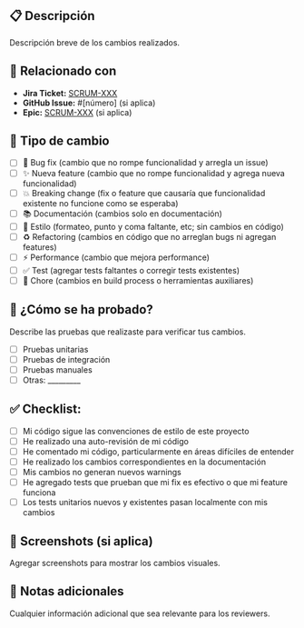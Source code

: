 ## 📋 Descripción
Descripción breve de los cambios realizados.

## 🔗 Relacionado con
- **Jira Ticket:** [SCRUM-XXX](https://andresvaldes1001.atlassian.net/browse/SCRUM-XXX)
- **GitHub Issue:** #[número] (si aplica)
- **Epic:** [SCRUM-XXX](https://andresvaldes1001.atlassian.net/browse/SCRUM-XXX) (si aplica)

## 📝 Tipo de cambio
- [ ] 🐛 Bug fix (cambio que no rompe funcionalidad y arregla un issue)
- [ ] ✨ Nueva feature (cambio que no rompe funcionalidad y agrega nueva funcionalidad)
- [ ] 💥 Breaking change (fix o feature que causaría que funcionalidad existente no funcione como se esperaba)
- [ ] 📚 Documentación (cambios solo en documentación)
- [ ] 🎨 Estilo (formateo, punto y coma faltante, etc; sin cambios en código)
- [ ] ♻️ Refactoring (cambios en código que no arreglan bugs ni agregan features)
- [ ] ⚡ Performance (cambio que mejora performance)
- [ ] ✅ Test (agregar tests faltantes o corregir tests existentes)
- [ ] 🔧 Chore (cambios en build process o herramientas auxiliares)

## 🧪 ¿Cómo se ha probado?
Describe las pruebas que realizaste para verificar tus cambios.

- [ ] Pruebas unitarias
- [ ] Pruebas de integración
- [ ] Pruebas manuales
- [ ] Otras: _________

## ✅ Checklist:
- [ ] Mi código sigue las convenciones de estilo de este proyecto
- [ ] He realizado una auto-revisión de mi código
- [ ] He comentado mi código, particularmente en áreas difíciles de entender
- [ ] He realizado los cambios correspondientes en la documentación
- [ ] Mis cambios no generan nuevos warnings
- [ ] He agregado tests que prueban que mi fix es efectivo o que mi feature funciona
- [ ] Los tests unitarios nuevos y existentes pasan localmente con mis cambios

## 📸 Screenshots (si aplica)
Agregar screenshots para mostrar los cambios visuales.

## 📝 Notas adicionales
Cualquier información adicional que sea relevante para los reviewers.

